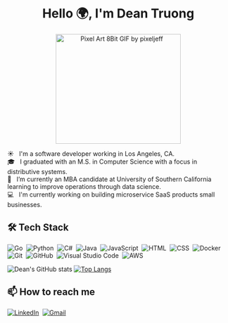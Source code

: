 <h1 align="center">Hello 🌍, I'm Dean Truong</h1> 

<p align="center">
 <img src="https://media.giphy.com/media/iiJ870TcI3PZKxatzS/giphy.gif" width="75%" height="250" alt="Pixel Art 8Bit GIF by pixeljeff"></img>
</p>

☀️ &nbsp; I'm a software developer working in Los Angeles, CA.<br /> 
🎓 &nbsp; I graduated with an M.S. in Computer Science with a focus in distributive systems.<br />
🌱 &nbsp; I’m currently an MBA candidate at University of Southern California learning to improve operations through data science.<br /> 
💻 &nbsp; I'm currently working on building microservice SaaS products small businesses.<br /> 


## 🛠 Tech Stack
![Go](https://img.shields.io/badge/-Go-05122A?style=flat&logo=go)&nbsp;
![Python](https://img.shields.io/badge/-Python-05122A?style=flat&logo=python)&nbsp;
![C#](https://img.shields.io/badge/C%23-05122A?style=flat&logo=c-sharp)&nbsp;
![Java](https://img.shields.io/badge/-Java-05122A?style=flat&logo=java)&nbsp;
![JavaScript](https://img.shields.io/badge/-JavaScript-05122A?style=flat&logo=javascript)&nbsp;
![HTML](https://img.shields.io/badge/-HTML-05122A?style=flat&logo=HTML5)&nbsp;
![CSS](https://img.shields.io/badge/-CSS-05122A?style=flat&logo=CSS3&logoColor=1572B6)&nbsp;
![Docker](https://img.shields.io/badge/-Docker-05122A?style=flat&logo=docker)&nbsp;
![Git](https://img.shields.io/badge/-Git-05122A?style=flat&logo=git)&nbsp;
![GitHub](https://img.shields.io/badge/-GitHub-05122A?style=flat&logo=github)&nbsp;
![Visual Studio Code](https://img.shields.io/badge/-Visual%20Studio%20Code-05122A?style=flat&logo=visual-studio-code&logoColor=007ACC)&nbsp;
![AWS](https://img.shields.io/badge/-AWS-05122A?style=flat&logo=amazon-aws)&nbsp;

![Dean's GitHub stats](https://github-readme-stats.vercel.app/api?username=dtruong8&show_icons=true)
[![Top Langs](https://github-readme-stats.vercel.app/api/top-langs/?username=dtruong8&layout=compact)](https://github.com/anuraghazra/github-readme-stats)

## 📫  How to reach me
<a href="https://www.linkedin.com/in/dtruong7"><img alt="LinkedIn" src="https://img.shields.io/badge/linkedin%20-%230077B5.svg?&style=flat&logo=linkedin&logoColor=white"/></a>&nbsp;
<a href="mailto:deantruo@usc.edu"><img alt="Gmail" src="https://img.shields.io/badge/Gmail-D14836?style=flat&logo=gmail&logoColor=white" /></a> &nbsp;
